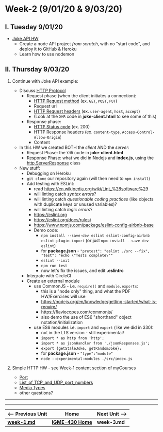 # Week-2 (9/01/20 & 9/03/20)

## I. Tuesday 9/01/20

- [Joke API HW](https://github.com/tonethar/IGME-430-Shared/blob/master/notes/HW-node-simple-web-api.md)
  - Create a node API project *from scratch*, with no "start code", and deploy it to GitHub & Heroku
  - Learn how to use nodemon


## II. Thursday 9/03/20
1. Continue with Joke API example:
    - Discuss [HTTP Protocol](https://developer.mozilla.org/en-US/docs/Web/HTTP/Overview)
      - Request phase (when the client initiates a connection):
        - [HTTP Request method](https://developer.mozilla.org/en-US/docs/Web/HTTP/Methods) (ex. `GET`, `POST`, `PUT`)
        - Request url
        - [HTTP Request headers](https://developer.mozilla.org/en-US/docs/Glossary/Request_header) (ex. `user-agent`, `host`, `accept`)
        - (Look at the `XHR` code in **joke-client.html** to see some of this)
      - Response phase:
        - [HTTP Status code](https://developer.mozilla.org/en-US/docs/Web/HTTP/Status) (ex. 200)
        - [HTTP Response headers](https://developer.mozilla.org/en-US/docs/Glossary/Response_header) (ex. `content-type`, `Access-Control-Allow-Origin`)
        - Content
    - In this HW we created BOTH the *client* AND the *server*:
      - Request Phase: the `XHR` code in **joke-client.html**
      - Response Phase: what we did in Nodejs and **index.js**, using the [http.ServerResponse](https://nodejs.org/api/http.html#http_class_http_serverresponse) class
    - New stuff:
      - Debugging on Heroku 
      - `git clone` our repository again (will then need to `npm install`)
      - Add testing with ESLint:
        - read https://en.wikipedia.org/wiki/Lint_%28software%29
         - will linting catch *syntax errors*?
         - will linting catch *questionable coding practices* (like objects with duplicate keys or unused variables)?
         - will linting catch *logic errors*?
        - https://eslint.org
        - https://eslint.org/docs/rules/
        - https://www.npmjs.com/package/eslint-config-airbnb-base
        - Demo code:
          - `npm install --save-dev eslint eslint-config-airbnb eslint-plugin-import` (or just `npm install --save-dev eslint`)
          - for **package.json** - `"pretest": "eslint ./src --fix", "test": "echo \"Tests complete\""`
          - `eslint --init`
          - `npm run test`
          - now let's fix the issues, and edit **.eslintrc**
      - Integrate with CircleCI
      - Create an external module
        - use CommonJS - i.e. `require()` and `module.exports`:
          - this is a "node only" thing, and what the PDF HW/Exercises will use
          - https://nodejs.org/en/knowledge/getting-started/what-is-require/
          - https://flaviocopes.com/commonjs/
          - also demo the use of ES6 "shorthand" object notation/initialization
        - use ES6 modules i.e. `import` and `export` (like we did in 330):
          - not in the LTS version - still experimental!
          - `import * as http from 'http';`
          - `import * as jsonHandler from './jsonResponses.js';`
          - `export {getStaleJoke, getRandomJoke};`
          -  for **package.json** - `"type":"module"`
          - `node --experimental-modules ./src/index.js`
  
  
2. Simple HTTP HW - see Week-1 content section of myCourses
    - [Port](https://en.wikipedia.org/wiki/Port_(computer_networking))
    - [List_of_TCP_and_UDP_port_numbers](https://en.wikipedia.org/wiki/List_of_TCP_and_UDP_port_numbers)
    - [Media Types](https://www.iana.org/assignments/media-types/media-types.xhtml)
    - other questions?

<hr><hr>

| <-- Previous Unit | Home | Next Unit -->
| --- | --- | --- 
| [**week-1.md**](week-1.md)     |  [**IGME-430 Home**](../README.md) | **week-3.md**
